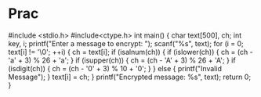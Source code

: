 # Prac
#include <stdio.h>
#include<ctype.h>
int main() {
    char text[500], ch;
    int key, i;
    printf("Enter a message to encrypt: ");
    scanf("%s", text); 
    for (i = 0; text[i] != '\0'; ++i) {
        ch = text[i];
        if (isalnum(ch)) {
            if (islower(ch)) {
                ch = (ch - 'a' + 3) % 26 + 'a';
       }
            if (isupper(ch)) {
                ch = (ch - 'A' + 3) % 26 + 'A';
            }
            if (isdigit(ch)) {
                ch = (ch - '0' + 3) % 10 + '0';
            }
        }
        else {
            printf("Invalid Message");
        }
        text[i] = ch;
    }
    printf("Encrypted message: %s", text);
   return 0;
}
